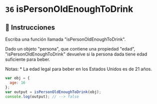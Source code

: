 # `36` isPersonOldEnoughToDrink

## 📝 Instrucciones

Escriba una función llamada "isPersonOldEnoughToDrink".

Dado un objeto "persona", que contiene una propiedad "edad", "isPersonOldEnoughToDrink" devuelve si la persona dada tiene edad suficiente para beber.

Notas: * La edad legal para beber en los Estados Unidos es de 21 años.

```Javascript
var obj = {
  age: 16
};
var output = isPersonOldEnoughToDrink(obj);
console.log(output); // --> false
```